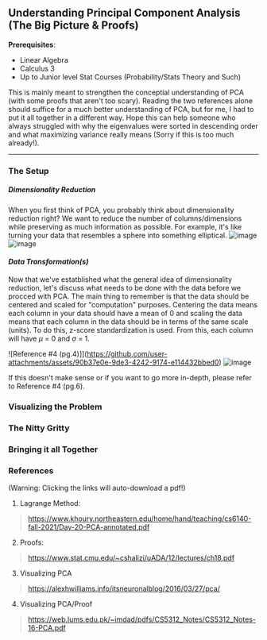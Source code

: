 ## Understanding Principal Component Analysis (The Big Picture & Proofs)

**Prerequisites**:
- Linear Algebra
- Calculus 3
- Up to Junior level Stat Courses (Probability/Stats Theory and Such)

This is mainly meant to strengthen the conceptial understanding of PCA (with some proofs that aren't too scary). Reading the two references alone should suffice for a much better understanding of PCA, but for me, I had to put it all together in a different way. Hope this can help someone who always struggled with why the eigenvalues were sorted in descending order and what maximizing variance really means (Sorry if this is too much already!).

---

### The Setup

##### ***Dimensionality Reduction***

When you first think of PCA, you probably think about dimensionality reduction right? We want to reduce the number of columns/dimensions while preserving as much information as possible. 
For example, it's like turning your data that resembles a sphere into something elliptical.
![image](https://github.com/user-attachments/assets/1fb2e58a-c830-47ae-b7a4-65fec60afac0)
![image](https://github.com/user-attachments/assets/6aa956aa-4321-4889-8196-a2b499b63f7a)

#### ***Data Transformation(s)***
Now that we've estatblished what the general idea of dimensionality reduction, let's discuss what needs to be done with the data before we procced with PCA. The main thing to remember is that the data should be centered and scaled for "computation" purposes. Centering the data means each column in your data should have a mean of 0 and scaling the data means that each column in the data should be in terms of the same scale (units). To do this, z-score standardization is used. From this, each column will have $\mu$ = 0 and $\sigma$ = 1.

![Reference #4 (pg.4)]](https://github.com/user-attachments/assets/90b37e0e-9de3-4242-9174-e114432bbed0)
![image](https://github.com/user-attachments/assets/822e00c0-2ea5-4b97-a698-91a0495fcd86)



If this doesn't make sense or if you want to go more in-depth, please refer to Reference #4 (pg.6).


### Visualizing the Problem




### The Nitty Gritty




### Bringing it all Together









### References 
(Warning: Clicking the links will auto-download a pdf!)

1. Lagrange Method:
> https://www.khoury.northeastern.edu/home/hand/teaching/cs6140-fall-2021/Day-20-PCA-annotated.pdf

2. Proofs:
> https://www.stat.cmu.edu/~cshalizi/uADA/12/lectures/ch18.pdf

3. Visualizing PCA
> https://alexhwilliams.info/itsneuronalblog/2016/03/27/pca/

4. Visualizing PCA/Proof
> https://web.lums.edu.pk/~imdad/pdfs/CS5312_Notes/CS5312_Notes-16-PCA.pdf
